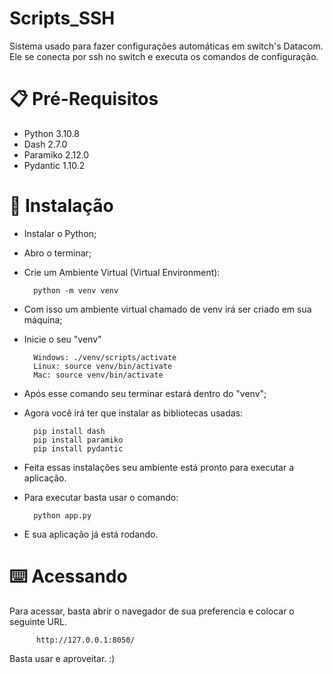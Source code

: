 # Scripts_SSH

Sistema usado para fazer configurações automáticas em switch's Datacom.
Ele se conecta por ssh no switch e executa os comandos de configuração.

# 📋 Pré-Requisitos

- Python 3.10.8
- Dash 2.7.0
- Paramiko 2.12.0
- Pydantic 1.10.2

# 🚀 Instalação

- Instalar o Python;
- Abro o terminar;
- Crie um Ambiente Virtual (Virtual Environment):

        python -m venv venv

- Com isso um ambiente virtual chamado de venv irá ser criado em sua máquina;
- Inicie o seu "venv"

        Windows: ./venv/scripts/activate
        Linux: source venv/bin/activate
        Mac: source venv/bin/activate

- Após esse comando seu terminar estará dentro do "venv";
- Agora você irá ter que instalar as bibliotecas usadas:

        pip install dash
        pip install paramiko
        pip install pydantic

- Feita essas instalações seu ambiente está pronto para executar a aplicação.
- Para executar basta usar o comando:

        python app.py

- E sua aplicação já está rodando.

# ⌨️ Acessando

Para acessar, basta abrir o navegador de sua preferencia e colocar o seguinte URL.

          http://127.0.0.1:8050/

Basta usar e aproveitar. :)

